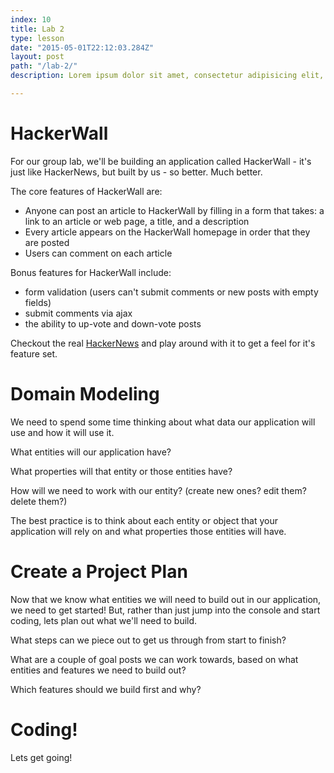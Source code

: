 ```yaml
---
index: 10
title: Lab 2
type: lesson
date: "2015-05-01T22:12:03.284Z"
layout: post
path: "/lab-2/"
description: Lorem ipsum dolor sit amet, consectetur adipisicing elit, sed do eiusmod tempor incididunt ut labore et dolore magna aliqua. Ut enim ad minim veniam, quis nostrud exercitation ullamco laboris nisi ut aliquip ex ea commodo consequat.

---
```



# HackerWall

For our group lab, we'll be building an application called HackerWall - it's just like HackerNews, but built by us - so better. Much better.

The core features of HackerWall are:
  - Anyone can post an article to HackerWall by filling in a form that takes: a link to an article or web page, a title, and a description
  - Every article appears on the HackerWall homepage in order that they are posted
  - Users can comment on each article

Bonus features for HackerWall include:
  - form validation (users can't submit comments or new posts with empty fields)
  - submit comments via ajax
  - the ability to up-vote and down-vote posts

Checkout the real [HackerNews](https://news.ycombinator.com/news) and play around with it to get a feel for it's feature set.

# Domain Modeling

We need to spend some time thinking about what data our application will use and how it will use it.

What entities will our application have?

What properties will that entity or those entities have?

How will we need to work with our entity? (create new ones? edit them? delete them?)

The best practice is to think about each entity or object that your application will rely on and what properties those entities will have.

# Create a Project Plan

Now that we know what entities we will need to build out in our application, we need to get started! But, rather than just jump into the console and start coding, lets plan out what we'll need to build.

What steps can we piece out to get us through from start to finish?

What are a couple of goal posts we can work towards, based on what entities and features we need to build out?

Which features should we build first and why?

# Coding!

Lets get going!
